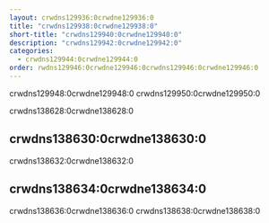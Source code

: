 ```yaml
---
layout: crwdns129936:0crwdne129936:0
title: "crwdns129938:0crwdne129938:0"
short-title: "crwdns129940:0crwdne129940:0"
description: "crwdns129942:0crwdne129942:0"
categories:
  - crwdns129944:0crwdne129944:0
order: rwdns129946:0crwdne129946:0crwdns129946:0crwdne129946:0
---
```

crwdns129948:0crwdne129948:0 crwdns129950:0crwdne129950:0

crwdns138628:0crwdne138628:0

## crwdns138630:0crwdne138630:0

crwdns138632:0crwdne138632:0

## crwdns138634:0crwdne138634:0

crwdns138636:0crwdne138636:0 crwdns138638:0crwdne138638:0